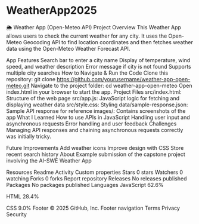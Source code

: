 # WeatherApp2025
🌦️ Weather App (Open-Meteo API)
Project Overview
This Weather App allows users to check the current weather for any city. It uses the Open-Meteo Geocoding API to find location coordinates and then fetches weather data using the Open-Meteo Weather Forecast API.

App Features
Search bar to enter a city name
Display of temperature, wind speed, and weather description
Error message if city is not found
Supports multiple city searches
How to Navigate & Run the Code
Clone this repository:
git clone https://github.com/yourusername/weather-app-open-meteo.git
Navigate to the project folder:
cd weather-app-open-meteo
Open index.html in your browser to start the app.
Project Files
src/index.html: Structure of the web page
src/app.js: JavaScript logic for fetching and displaying weather data
src/style.css: Styling
data/sample-response.json: Sample API response for reference
images/: Contains screenshots of the app
What I Learned
How to use APIs in JavaScript
Handling user input and asynchronous requests
Error handling and user feedback
Challenges
Managing API responses and chaining asynchronous requests correctly was initially tricky.

Future Improvements
Add weather icons
Improve design with CSS
Store recent search history
About
Example submission of the capstone project involving the AI-SWE Weather App

Resources
 Readme
 Activity
 Custom properties
Stars
 0 stars
Watchers
 0 watching
Forks
 0 forks
Report repository
Releases
No releases published
Packages
No packages published
Languages
JavaScript
62.6%
 
HTML
28.4%
 
CSS
9.0%
Footer
© 2025 GitHub, Inc.
Footer navigation
Terms
Privacy
Security



     
      
